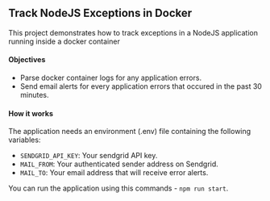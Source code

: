 ## Track NodeJS Exceptions in Docker

This project demonstrates how to track exceptions in a NodeJS application running inside a docker container 

#### Objectives
- Parse docker container logs for any application errors.
- Send email alerts for every application errors that occured in the past 30 minutes.

#### How it works
The application needs an environment (.env) file containing the following variables:
- `SENDGRID_API_KEY`: Your sendgrid API key.
- `MAIL_FROM`: Your authenticated sender address on Sendgrid.
- `MAIL_TO`: Your email address that will receive error alerts.  
  
You can run the application using this commands - `npm run start`.